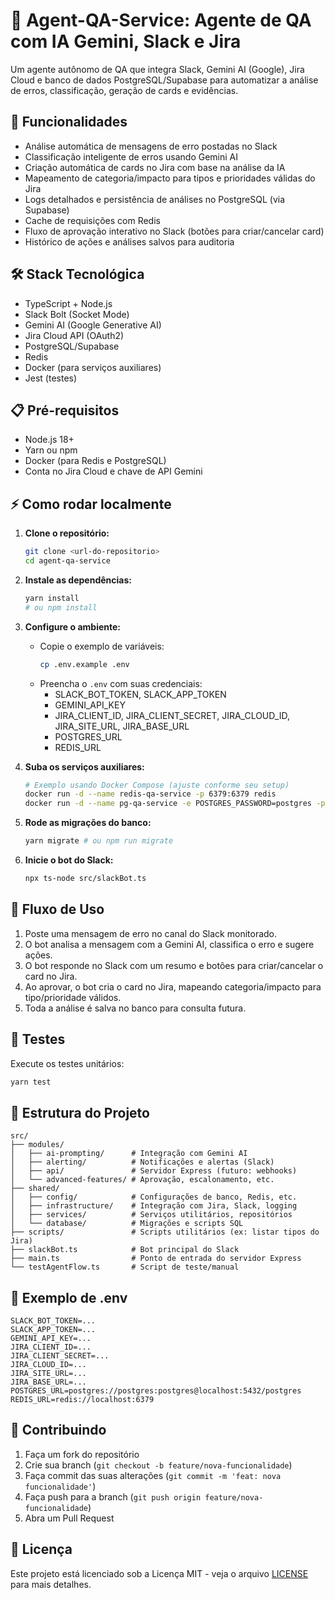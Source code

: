 # 🤖 Agent-QA-Service: Agente de QA com IA Gemini, Slack e Jira

Um agente autônomo de QA que integra Slack, Gemini AI (Google), Jira Cloud e banco de dados PostgreSQL/Supabase para automatizar a análise de erros, classificação, geração de cards e evidências.

## 🚀 Funcionalidades

- Análise automática de mensagens de erro postadas no Slack
- Classificação inteligente de erros usando Gemini AI
- Criação automática de cards no Jira com base na análise da IA
- Mapeamento de categoria/impacto para tipos e prioridades válidas do Jira
- Logs detalhados e persistência de análises no PostgreSQL (via Supabase)
- Cache de requisições com Redis
- Fluxo de aprovação interativo no Slack (botões para criar/cancelar card)
- Histórico de ações e análises salvos para auditoria

## 🛠️ Stack Tecnológica

- TypeScript + Node.js
- Slack Bolt (Socket Mode)
- Gemini AI (Google Generative AI)
- Jira Cloud API (OAuth2)
- PostgreSQL/Supabase
- Redis
- Docker (para serviços auxiliares)
- Jest (testes)

## 📋 Pré-requisitos

- Node.js 18+
- Yarn ou npm
- Docker (para Redis e PostgreSQL)
- Conta no Jira Cloud e chave de API Gemini

## ⚡️ Como rodar localmente

1. **Clone o repositório:**
   ```bash
   git clone <url-do-repositorio>
   cd agent-qa-service
   ```

2. **Instale as dependências:**
   ```bash
   yarn install
   # ou npm install
   ```

3. **Configure o ambiente:**
   - Copie o exemplo de variáveis:
     ```bash
     cp .env.example .env
     ```
   - Preencha o `.env` com suas credenciais:
     - SLACK_BOT_TOKEN, SLACK_APP_TOKEN
     - GEMINI_API_KEY
     - JIRA_CLIENT_ID, JIRA_CLIENT_SECRET, JIRA_CLOUD_ID, JIRA_SITE_URL, JIRA_BASE_URL
     - POSTGRES_URL
     - REDIS_URL

4. **Suba os serviços auxiliares:**
   ```bash
   # Exemplo usando Docker Compose (ajuste conforme seu setup)
   docker run -d --name redis-qa-service -p 6379:6379 redis
   docker run -d --name pg-qa-service -e POSTGRES_PASSWORD=postgres -p 5432:5432 postgres
   ```

5. **Rode as migrações do banco:**
   ```bash
   yarn migrate # ou npm run migrate
   ```

6. **Inicie o bot do Slack:**
   ```bash
   npx ts-node src/slackBot.ts
   ```

## 💬 Fluxo de Uso

1. Poste uma mensagem de erro no canal do Slack monitorado.
2. O bot analisa a mensagem com a Gemini AI, classifica o erro e sugere ações.
3. O bot responde no Slack com um resumo e botões para criar/cancelar o card no Jira.
4. Ao aprovar, o bot cria o card no Jira, mapeando categoria/impacto para tipo/prioridade válidos.
5. Toda a análise é salva no banco para consulta futura.

## 🧪 Testes

Execute os testes unitários:
```bash
yarn test
```

## 📁 Estrutura do Projeto

```
src/
├── modules/
│   ├── ai-prompting/      # Integração com Gemini AI
│   ├── alerting/          # Notificações e alertas (Slack)
│   ├── api/               # Servidor Express (futuro: webhooks)
│   └── advanced-features/ # Aprovação, escalonamento, etc.
├── shared/
│   ├── config/            # Configurações de banco, Redis, etc.
│   ├── infrastructure/    # Integração com Jira, Slack, logging
│   ├── services/          # Serviços utilitários, repositórios
│   └── database/          # Migrações e scripts SQL
├── scripts/               # Scripts utilitários (ex: listar tipos do Jira)
├── slackBot.ts            # Bot principal do Slack
├── main.ts                # Ponto de entrada do servidor Express
└── testAgentFlow.ts       # Script de teste/manual
```

## 📝 Exemplo de .env

```env
SLACK_BOT_TOKEN=...
SLACK_APP_TOKEN=...
GEMINI_API_KEY=...
JIRA_CLIENT_ID=...
JIRA_CLIENT_SECRET=...
JIRA_CLOUD_ID=...
JIRA_SITE_URL=...
JIRA_BASE_URL=...
POSTGRES_URL=postgres://postgres:postgres@localhost:5432/postgres
REDIS_URL=redis://localhost:6379
```

## 🤝 Contribuindo

1. Faça um fork do repositório
2. Crie sua branch (`git checkout -b feature/nova-funcionalidade`)
3. Faça commit das suas alterações (`git commit -m 'feat: nova funcionalidade'`)
4. Faça push para a branch (`git push origin feature/nova-funcionalidade`)
5. Abra um Pull Request

## 📝 Licença

Este projeto está licenciado sob a Licença MIT - veja o arquivo [LICENSE](LICENSE) para mais detalhes. 